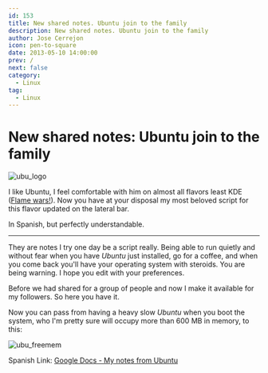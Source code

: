 ```yaml
---
id: 153
title: New shared notes. Ubuntu join to the family
description: New shared notes. Ubuntu join to the family
author: Jose Cerrejon
icon: pen-to-square
date: 2013-05-10 14:00:00
prev: /
next: false
category:
  - Linux
tag:
  - Linux
---
```


# New shared notes: Ubuntu join to the family

![ubu_logo](/images/ubu_logo.jpg)

I like Ubuntu, I feel comfortable with him on almost all flavors least KDE ([Flame wars!](http://en.wikipedia.org/wiki/Flaming_%28Internet%29)). Now you have at your disposal my most beloved script for this flavor updated on the lateral bar.

In Spanish, but perfectly understandable.
- - -
They are notes I try one day be a script really. Being able to run quietly and without fear when you have *Ubuntu* just installed, go for a coffee, and when you come back you'll have your operating system with steroids. You are being warning. I hope you edit with your preferences.

Before we had shared for a group of people and now I make it available for my followers. So here you have it.

Now you can pass from having a heavy slow *Ubuntu* when you boot the system, who I'm pretty sure will occupy more than 600 MB in memory, to this:

![ubu_freemem](/images/Ubuntu_freemem.jpg)

Spanish Link: [Google Docs - My notes from Ubuntu](http://goo.gl/63X0p)